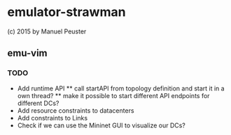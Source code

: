 # emulator-strawman

(c) 2015 by Manuel Peuster


## emu-vim

### TODO

* Add runtime API
** call startAPI from topology definition and start it in a own thread?
** make it possible to start different API endpoints for different DCs?
* Add resource constraints to datacenters
* Add constraints to Links
* Check if we can use the Mininet GUI to visualize our DCs?